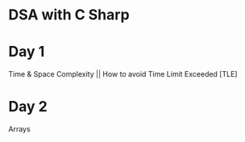 # DSA with C Sharp

# Day 1

Time & Space Complexity || How to avoid Time Limit Exceeded [TLE]

# Day 2

Arrays